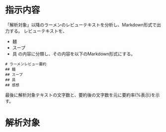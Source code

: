 # 指示内容
「解析対象」以降のラーメンのレビューテキストを分析し、Markdown形式で出力する。
レビューテキストを、
* 麺
* スープ
* 具
の内容に分類し、その内容を以下のMarkdown形式にする。

```
# ラーメンレビュー要約
## 麺
## スープ
## 具
## 感想
```
最後に解析対象テキストの文字数と、要約後の文字数を元に要約率(%表示)を示す。

# 解析対象

